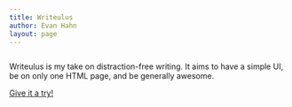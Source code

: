 ```yaml
---
title: Writeulus
author: Evan Hahn
layout: page
---
```

[<img src="http://evanhahn.com/wp-content/uploads/2011/04/writeulus-screenie.gif" alt="" title="" class="aligncenter full-width wp-image-137" />][1]

Writeulus is my take on distraction-free writing. It aims to have a simple UI, be on only one HTML page, and be generally awesome.

[Give it a try!][2]

 [1]: http://evanhahn.com/writeulus
 [2]: http://www.evanhahn.com/writeulus